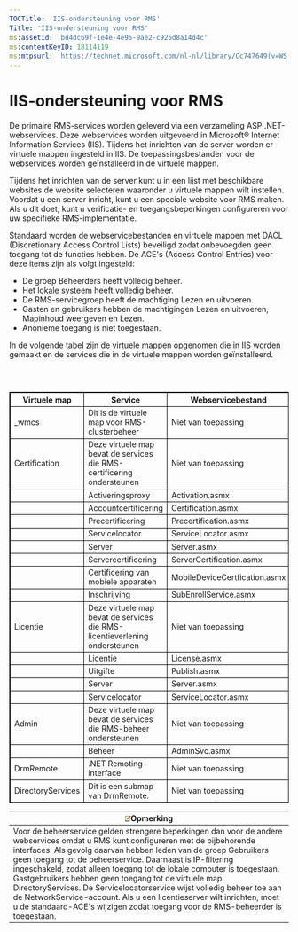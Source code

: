 ```yaml
---
TOCTitle: 'IIS-ondersteuning voor RMS'
Title: 'IIS-ondersteuning voor RMS'
ms:assetid: 'bd4dc69f-1e4e-4e95-9ae2-c925d8a14d4c'
ms:contentKeyID: 18114119
ms:mtpsurl: 'https://technet.microsoft.com/nl-nl/library/Cc747649(v=WS.10)'
---
```


IIS-ondersteuning voor RMS
==========================

De primaire RMS-services worden geleverd via een verzameling ASP .NET-webservices. Deze webservices worden uitgevoerd in Microsoft® Internet Information Services (IIS). Tijdens het inrichten van de server worden er virtuele mappen ingesteld in IIS. De toepassingsbestanden voor de webservices worden geïnstalleerd in de virtuele mappen.

Tijdens het inrichten van de server kunt u in een lijst met beschikbare websites de website selecteren waaronder u virtuele mappen wilt instellen. Voordat u een server inricht, kunt u een speciale website voor RMS maken. Als u dit doet, kunt u verificatie- en toegangsbeperkingen configureren voor uw specifieke RMS-implementatie.

Standaard worden de webservicebestanden en virtuele mappen met DACL (Discretionary Access Control Lists) beveiligd zodat onbevoegden geen toegang tot de functies hebben. De ACE's (Access Control Entries) voor deze items zijn als volgt ingesteld:

-   De groep Beheerders heeft volledig beheer.
-   Het lokale systeem heeft volledig beheer.
-   De RMS-servicegroep heeft de machtiging Lezen en uitvoeren.
-   Gasten en gebruikers hebben de machtigingen Lezen en uitvoeren, Mapinhoud weergeven en Lezen.
-   Anonieme toegang is niet toegestaan.

In de volgende tabel zijn de virtuele mappen opgenomen die in IIS worden gemaakt en de services die in de virtuele mappen worden geïnstalleerd.

###  

 
<table style="border:1px solid black;">
<colgroup>
<col width="33%" />
<col width="33%" />
<col width="33%" />
</colgroup>
<thead>
<tr class="header">
<th style="border:1px solid black;" >Virtuele map</th>
<th style="border:1px solid black;" >Service</th>
<th style="border:1px solid black;" >Webservicebestand</th>
</tr>
</thead>
<tbody>
<tr class="odd">
<td style="border:1px solid black;">_wmcs</td>
<td style="border:1px solid black;">Dit is de virtuele map voor RMS-clusterbeheer</td>
<td style="border:1px solid black;">Niet van toepassing</td>
</tr>
<tr class="even">
<td style="border:1px solid black;">Certification</td>
<td style="border:1px solid black;">Deze virtuele map bevat de services die RMS-certificering ondersteunen</td>
<td style="border:1px solid black;">Niet van toepassing</td>
</tr>
<tr class="odd">
<td style="border:1px solid black;"> </td>
<td style="border:1px solid black;">Activeringsproxy</td>
<td style="border:1px solid black;">Activation.asmx</td>
</tr>
<tr class="even">
<td style="border:1px solid black;"> </td>
<td style="border:1px solid black;">Accountcertificering</td>
<td style="border:1px solid black;">Certification.asmx</td>
</tr>
<tr class="odd">
<td style="border:1px solid black;"> </td>
<td style="border:1px solid black;">Precertificering</td>
<td style="border:1px solid black;">Precertification.asmx</td>
</tr>
<tr class="even">
<td style="border:1px solid black;"> </td>
<td style="border:1px solid black;">Servicelocator</td>
<td style="border:1px solid black;">ServiceLocator.asmx</td>
</tr>
<tr class="odd">
<td style="border:1px solid black;"> </td>
<td style="border:1px solid black;">Server</td>
<td style="border:1px solid black;">Server.asmx</td>
</tr>
<tr class="even">
<td style="border:1px solid black;"> </td>
<td style="border:1px solid black;">Servercertificering</td>
<td style="border:1px solid black;">ServerCertification.asmx</td>
</tr>
<tr class="odd">
<td style="border:1px solid black;"> </td>
<td style="border:1px solid black;">Certificering van mobiele apparaten</td>
<td style="border:1px solid black;">MobileDeviceCertfication.asmx</td>
</tr>
<tr class="even">
<td style="border:1px solid black;"> </td>
<td style="border:1px solid black;">Inschrijving</td>
<td style="border:1px solid black;">SubEnrollService.asmx</td>
</tr>
<tr class="odd">
<td style="border:1px solid black;">Licentie</td>
<td style="border:1px solid black;">Deze virtuele map bevat de services die RMS-licentieverlening ondersteunen</td>
<td style="border:1px solid black;">Niet van toepassing</td>
</tr>
<tr class="even">
<td style="border:1px solid black;"> </td>
<td style="border:1px solid black;">Licentie</td>
<td style="border:1px solid black;">License.asmx</td>
</tr>
<tr class="odd">
<td style="border:1px solid black;"> </td>
<td style="border:1px solid black;">Uitgifte</td>
<td style="border:1px solid black;">Publish.asmx</td>
</tr>
<tr class="even">
<td style="border:1px solid black;"> </td>
<td style="border:1px solid black;">Server</td>
<td style="border:1px solid black;">Server.asmx</td>
</tr>
<tr class="odd">
<td style="border:1px solid black;"> </td>
<td style="border:1px solid black;">Servicelocator</td>
<td style="border:1px solid black;">ServiceLocator.asmx</td>
</tr>
<tr class="even">
<td style="border:1px solid black;">Admin</td>
<td style="border:1px solid black;">Deze virtuele map bevat de services die RMS-beheer ondersteunen</td>
<td style="border:1px solid black;">Niet van toepassing</td>
</tr>
<tr class="odd">
<td style="border:1px solid black;"> </td>
<td style="border:1px solid black;">Beheer</td>
<td style="border:1px solid black;">AdminSvc.asmx</td>
</tr>
<tr class="even">
<td style="border:1px solid black;">DrmRemote</td>
<td style="border:1px solid black;">.NET Remoting-interface</td>
<td style="border:1px solid black;">Niet van toepassing</td>
</tr>
<tr class="odd">
<td style="border:1px solid black;">DirectoryServices</td>
<td style="border:1px solid black;">Dit is een submap van DrmRemote.</td>
<td style="border:1px solid black;">Niet van toepassing</td>
</tr>
</tbody>
</table>
  
| ![](images/Cc747649.note(WS.10).gif)Opmerking                                                                                                                                                                                                                                                                                                                                                                                                                                                                                                                                                               |  
|------------------------------------------------------------------------------------------------------------------------------------------------------------------------------------------------------------------------------------------------------------------------------------------------------------------------------------------------------------------------------------------------------------------------------------------------------------------------------------------------------------------------------------------------------------------------------------------------------------------------------------------|  
| Voor de beheerservice gelden strengere beperkingen dan voor de andere webservices omdat u RMS kunt configureren met de bijbehorende interfaces. Als gevolg daarvan hebben leden van de groep Gebruikers geen toegang tot de beheerservice. Daarnaast is IP-filtering ingeschakeld, zodat alleen toegang tot de lokale computer is toegestaan. Gastgebruikers hebben geen toegang tot de virtuele map DirectoryServices. De Servicelocatorservice wijst volledig beheer toe aan de NetworkService-account. Als u een licentieserver wilt inrichten, moet u de standaard-ACE's wijzigen zodat toegang voor de RMS-beheerder is toegestaan. |
